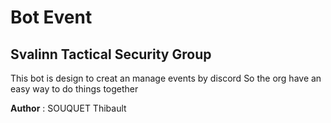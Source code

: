 # Bot Event  
## Svalinn Tactical Security Group  

This bot is design to creat an manage events by discord
So the org have an easy way to do things together

**Author** : SOUQUET Thibault

